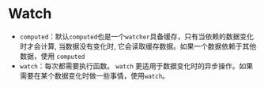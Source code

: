 # Watch

- `computed`：默认`computed`也是一个`watcher`具备缓存，只有当依赖的数据变化时才会计算, 当数据没有变化时, 它会读取缓存数据。如果一个数据依赖于其他数据，使用 `computed`
- `watch`：每次都需要执行函数。  `watch` 更适用于数据变化时的异步操作。如果需要在某个数据变化时做一些事情，使用`watch`。
